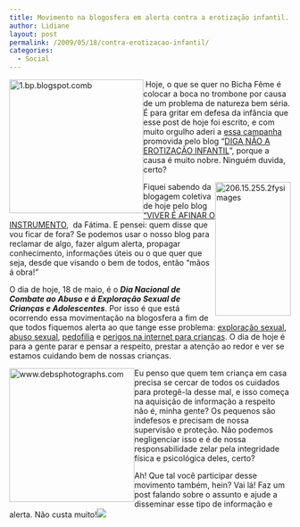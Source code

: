 ```yaml
---
title: Movimento na blogosfera em alerta contra a erotização infantil.
author: Lidiane
layout: post
permalink: /2009/05/18/contra-erotizacao-infantil/
categories:
  - Social
---
```

[<img style="display: inline; margin-left: 0; margin-right: 0; border-width: 0;" title="1.bp.blogspot.comb" src="https://www.trololodemulher.com.br/2009/05/1-bp-blogspot-comb_thumb.jpg" border="0" alt="1.bp.blogspot.comb" width="240" height="240" align="left" />](https://www.trololodemulher.com.br/2009/05/1-bp-blogspot-comb.jpg) Hoje, o que se quer no Bicha Fême é colocar a boca no trombone por causa de um problema de natureza bem séria. É para gritar em defesa da infância que esse post de hoje foi escrito, e com muito orgulho aderi a <a href="http://diganaoaerotizacaoinfantil.wordpress.com/2009/04/20/segunda-blogagem-coletiva-em-defesa-da-infancia-2009/" target="_blank" rel="noopener noreferrer">essa campanha</a> promovida pelo blog “<a href="http://diganaoaerotizacaoinfantil.wordpress.com/" target="_blank" rel="noopener noreferrer">DIGA NÃO A EROTIZAÇÃO INFANTIL</a>”, porque a causa é muito nobre. Ninguém duvida, certo?[](https://www.trololodemulher.com.br/2009/05/clip_image0015.gif)

[<img style="display: inline; margin-left: 0; margin-right: 0; border-width: 0;" title="206.15.255.2fysimages" src="https://www.trololodemulher.com.br/2009/05/206-15-255-2fysimages_thumb.jpg" border="0" alt="206.15.255.2fysimages" width="135" height="240" align="right" />](https://www.trololodemulher.com.br/2009/05/206-15-255-2fysimages.jpg) Fiquei sabendo da blogagem coletiva de hoje pelo blog <a href="http://vivereafinaroinstrumento.blogspot.com/2009/05/assunto-serio.html" target="_blank" rel="noopener noreferrer">“VIVER É AFINAR O INSTRUMENTO</a>,  da Fátima. E pensei: quem disse que vou ficar de fora? Se podemos usar o nosso blog para reclamar de algo, fazer algum alerta, propagar conhecimento, informações úteis ou o que quer que seja, desde que visando o bem de todos, então “mãos á obra!”

O dia de hoje, 18 de maio, é o **_Dia Nacional de Combate ao Abuso e á Exploração Sexual de Crianças e Adolescentes_**. Por isso é que está ocorrendo essa movimentação na blogosfera a fim de que todos fiquemos alerta ao que tange esse problema: <a href="http://diganaoaerotizacaoinfantil.wordpress.com/category/exploracao-sexual/" target="_blank" rel="noopener noreferrer">exploração sexual</a>, <a href="http://diganaoaerotizacaoinfantil.wordpress.com/category/abuso-sexual/" target="_blank" rel="noopener noreferrer">abuso sexual</a>, <a href="http://diganaoaerotizacaoinfantil.wordpress.com/category/pedofilia/" target="_blank" rel="noopener noreferrer">pedofilia</a> e <a href="http://diganaoaerotizacaoinfantil.wordpress.com/category/perigo-online/" target="_blank" rel="noopener noreferrer">perigos na internet para crianças</a>. O dia de hoje é para a gente parar e pensar a respeito, prestar a atenção ao redor e ver se estamos cuidando bem de nossas crianças.

[<img style="display: inline; margin-left: 0; margin-right: 0; border-width: 0;" title="www.debsphotographs.com" src="https://www.trololodemulher.com.br/2009/05/www-debsphotographs-com_thumb.jpg" border="0" alt="www.debsphotographs.com" width="224" height="240" align="left" />](https://www.trololodemulher.com.br/2009/05/www-debsphotographs-com.jpg) Eu penso que quem tem criança em casa precisa se cercar de todos os cuidados para protegê-la desse mal, e isso começa na aquisição de informação a respeito não é, minha gente? Os pequenos são indefesos e precisam de nossa supervisão e proteção. Não podemos negligenciar isso e é de nossa responsabilidade zelar pela integridade física e psicológica deles, certo?[](https://www.trololodemulher.com.br/2009/05/clip_image00143.gif)

Ah! Que tal você participar desse movimento também, hein? Vai lá! Faz um post falando sobre o assunto e ajude a disseminar esse tipo de informação e alerta. Não custa muito!![](https://www.trololodemulher.com.br/2009/05/clip_image00163.gif)